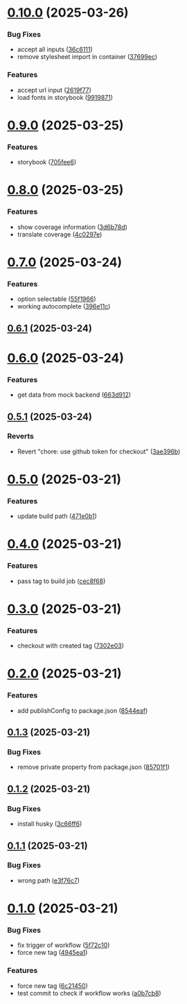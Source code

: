 # [0.10.0](https://github.com/css-ch/livo-coverage-information/compare/v0.9.0...v0.10.0) (2025-03-26)


### Bug Fixes

* accept all inputs ([36c6111](https://github.com/css-ch/livo-coverage-information/commit/36c6111c9f7afaa999c3301dba3b97fceef55406))
* remove stylesheet import in container ([37699ec](https://github.com/css-ch/livo-coverage-information/commit/37699ec3262e7d107a11a0af4339813f86abce96))


### Features

* accept url input ([2619f77](https://github.com/css-ch/livo-coverage-information/commit/2619f77cb75d10d38b20981930fe450e09d4a2fd))
* load fonts in storybook ([9919871](https://github.com/css-ch/livo-coverage-information/commit/9919871c2c5cc1f1be3ffc13a32a9580a588a5da))



# [0.9.0](https://github.com/css-ch/livo-coverage-information/compare/v0.8.0...v0.9.0) (2025-03-25)


### Features

* storybook ([705fee6](https://github.com/css-ch/livo-coverage-information/commit/705fee67a40b2095a0782bf80267d2b374d9510a))



# [0.8.0](https://github.com/css-ch/livo-coverage-information/compare/v0.7.0...v0.8.0) (2025-03-25)


### Features

* show coverage information ([3d6b78d](https://github.com/css-ch/livo-coverage-information/commit/3d6b78d94b3ee4eafb6731d1f7fc814f40175378))
* translate coverage ([4c0297e](https://github.com/css-ch/livo-coverage-information/commit/4c0297ea48e384f4ac5691763ccba50e246dbf0b))



# [0.7.0](https://github.com/css-ch/livo-coverage-information/compare/v0.6.1...v0.7.0) (2025-03-24)


### Features

* option selectable ([55f1966](https://github.com/css-ch/livo-coverage-information/commit/55f1966afe99fa4d3f6c761a5f57c19c5cf06a1f))
* working autocomplete ([396e11c](https://github.com/css-ch/livo-coverage-information/commit/396e11cc88b072a50ed0ee485787b87dea0de1d5))



## [0.6.1](https://github.com/css-ch/livo-coverage-information/compare/v0.6.0...v0.6.1) (2025-03-24)



# [0.6.0](https://github.com/css-ch/livo-coverage-information/compare/v0.5.1...v0.6.0) (2025-03-24)


### Features

* get data from mock backend ([663d912](https://github.com/css-ch/livo-coverage-information/commit/663d912392e228b017affac99b8f05ddcb16f751))



## [0.5.1](https://github.com/css-ch/livo-coverage-information/compare/v0.5.0...v0.5.1) (2025-03-24)


### Reverts

* Revert "chore: use github token for checkout" ([3ae396b](https://github.com/css-ch/livo-coverage-information/commit/3ae396b0c740ec355826aa2868502f1333f0a351))



# [0.5.0](https://github.com/css-ch/livo-coverage-information/compare/v0.4.0...v0.5.0) (2025-03-21)


### Features

* update build path ([471e0b1](https://github.com/css-ch/livo-coverage-information/commit/471e0b146b749897f13af4f9eef3770b89d11f8f))



# [0.4.0](https://github.com/css-ch/livo-coverage-information/compare/v0.3.0...v0.4.0) (2025-03-21)


### Features

* pass tag to build job ([cec8f68](https://github.com/css-ch/livo-coverage-information/commit/cec8f68ff02c548a02a1dbdb81251a7cd5542f67))



# [0.3.0](https://github.com/css-ch/livo-coverage-information/compare/v0.2.0...v0.3.0) (2025-03-21)


### Features

* checkout with created tag ([7302e03](https://github.com/css-ch/livo-coverage-information/commit/7302e03f04564ccf53886d861dba7d86487a7315))



# [0.2.0](https://github.com/css-ch/livo-coverage-information/compare/v0.1.3...v0.2.0) (2025-03-21)


### Features

* add publishConfig to package.json ([8544eaf](https://github.com/css-ch/livo-coverage-information/commit/8544eafbd8964d982070d1ee01742cb1f659e66f))



## [0.1.3](https://github.com/css-ch/livo-coverage-information/compare/v0.1.2...v0.1.3) (2025-03-21)


### Bug Fixes

* remove private property from package.json ([85701f1](https://github.com/css-ch/livo-coverage-information/commit/85701f1dd56fc6f205b53eafbc6f7c06107d8e35))



## [0.1.2](https://github.com/css-ch/livo-coverage-information/compare/v0.1.1...v0.1.2) (2025-03-21)


### Bug Fixes

* install husky ([3c66ff6](https://github.com/css-ch/livo-coverage-information/commit/3c66ff60b749910b9a92d26a2957c7960db09a17))



## [0.1.1](https://github.com/css-ch/livo-coverage-information/compare/v0.1.0...v0.1.1) (2025-03-21)


### Bug Fixes

* wrong path ([e3f76c7](https://github.com/css-ch/livo-coverage-information/commit/e3f76c70abcdde8c04f4182e79cd8511622c3db0))



# [0.1.0](https://github.com/css-ch/livo-coverage-information/compare/a0b7cb8feb8f65eb045e7ea87c70ecbfa9e7f102...v0.1.0) (2025-03-21)


### Bug Fixes

* fix trigger of workflow ([5f72c10](https://github.com/css-ch/livo-coverage-information/commit/5f72c1022e13edfa973e7bb45880d26ef8613d81))
* force new tag ([4945ea1](https://github.com/css-ch/livo-coverage-information/commit/4945ea14924cad1bc799751959e08ae666a495b1))


### Features

* force new tag ([6c21450](https://github.com/css-ch/livo-coverage-information/commit/6c214506b52b2acf0a80ebd5841e1cd49ba5e8c6))
* test commit to check if workflow works ([a0b7cb8](https://github.com/css-ch/livo-coverage-information/commit/a0b7cb8feb8f65eb045e7ea87c70ecbfa9e7f102))



